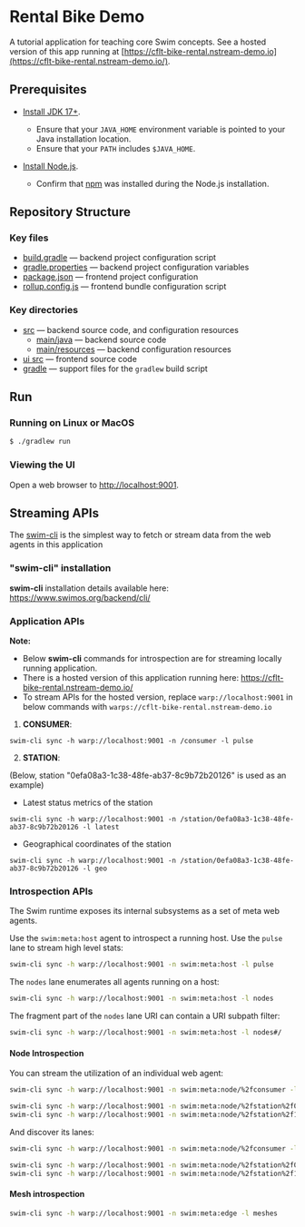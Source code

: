 # Rental Bike Demo

A tutorial application for teaching core Swim concepts.  See a hosted version
of this app running at [https://cflt-bike-rental.nstream-demo.io](https://cflt-bike-rental.nstream-demo.io/).

## Prerequisites

* [Install JDK 17+](https://www.oracle.com/technetwork/java/javase/downloads/index.html).
  * Ensure that your `JAVA_HOME` environment variable is pointed to your Java installation location.
  * Ensure that your `PATH` includes `$JAVA_HOME`.

* [Install Node.js](https://nodejs.org/en/).
  * Confirm that [npm](https://www.npmjs.com/get-npm) was installed during the Node.js installation.

## Repository Structure

### Key files

- [build.gradle](build.gradle) — backend project configuration script
- [gradle.properties](gradle.properties) — backend project configuration variables
- [package.json](ui/package.json) — frontend project configuration
- [rollup.config.js](ui/rollup.config.js) — frontend bundle configuration script

### Key directories

- [src](src) — backend source code, and configuration resources
  - [main/java](src/main/java) — backend source code
  - [main/resources](src/main/resources) — backend configuration resources
- [ui src](ui/src) — frontend source code
- [gradle](gradle) — support files for the `gradlew` build script


## Run

### Running on Linux or MacOS

```bash
$ ./gradlew run
```

### Viewing the UI
Open a web browser to [http://localhost:9001](http://localhost:9001).


## Streaming APIs

The [swim-cli](https://www.swimos.org/backend/cli/) is the simplest way to fetch or stream data from  the web agents in this application

### "swim-cli" installation
**swim-cli** installation details available here: https://www.swimos.org/backend/cli/ 

### Application APIs
**Note:** 
* Below **swim-cli** commands for introspection are for streaming locally running application.
* There is a hosted version of this application running here: https://cflt-bike-rental.nstream-demo.io/
* To stream APIs for the hosted version, replace `warp://localhost:9001` in below commands with `warps://cflt-bike-rental.nstream-demo.io` 

1. **CONSUMER**:

```
swim-cli sync -h warp://localhost:9001 -n /consumer -l pulse
```

2. **STATION**:

(Below, station "0efa08a3-1c38-48fe-ab37-8c9b72b20126" is used as an example)

* Latest status metrics of the station 
```
swim-cli sync -h warp://localhost:9001 -n /station/0efa08a3-1c38-48fe-ab37-8c9b72b20126 -l latest
```

* Geographical coordinates of the station
```
swim-cli sync -h warp://localhost:9001 -n /station/0efa08a3-1c38-48fe-ab37-8c9b72b20126 -l geo
```

### Introspection APIs
The Swim runtime exposes its internal subsystems as a set of meta web agents.

Use the `swim:meta:host` agent to introspect a running host. Use the `pulse`
lane to stream high level stats:

```sh
swim-cli sync -h warp://localhost:9001 -n swim:meta:host -l pulse
```

The `nodes` lane enumerates all agents running on a host:

```sh
swim-cli sync -h warp://localhost:9001 -n swim:meta:host -l nodes
```

The fragment part of the `nodes` lane URI can contain a URI subpath filter:

```sh
swim-cli sync -h warp://localhost:9001 -n swim:meta:host -l nodes#/
```

#### Node Introspection

You can stream the utilization of an individual web agent:

```sh
swim-cli sync -h warp://localhost:9001 -n swim:meta:node/%2fconsumer -l pulse

swim-cli sync -h warp://localhost:9001 -n swim:meta:node/%2fstation%2f0efa08a3-1c38-48fe-ab37-8c9b72b20126 -l pulse
swim-cli sync -h warp://localhost:9001 -n swim:meta:node/%2fstation%2f1879828885264130640 -l pulse
```

And discover its lanes:

```sh
swim-cli sync -h warp://localhost:9001 -n swim:meta:node/%2fconsumer -l lanes

swim-cli sync -h warp://localhost:9001 -n swim:meta:node/%2fstation%2f0efa08a3-1c38-48fe-ab37-8c9b72b20126 -l lanes
swim-cli sync -h warp://localhost:9001 -n swim:meta:node/%2fstation%2f1879828885264130640 -l lanes
```

#### Mesh introspection

```sh
swim-cli sync -h warp://localhost:9001 -n swim:meta:edge -l meshes
```
